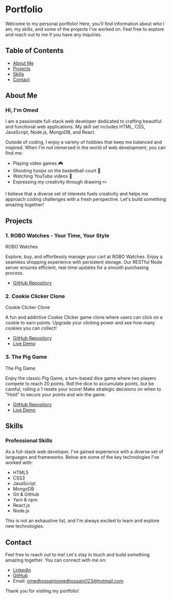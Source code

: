 # Portfolio

Welcome to my personal portfolio! Here, you'll find information about who I am, my skills, and some of the projects I've worked on. Feel free to explore and reach out to me if you have any inquiries.

## Table of Contents

- [About Me](#about)
- [Projects](#projects)
- [Skills](#skills)
- [Contact](#contact)

## About Me

### Hi, I'm Omed


I am a passionate full-stack web developer dedicated to crafting beautiful and functional web applications. My skill set includes HTML, CSS, JavaScript, Node.js, MongoDB, and React.

Outside of coding, I enjoy a variety of hobbies that keep me balanced and inspired. When I'm not immersed in the world of web development, you can find me:

- Playing video games 🎮
- Shooting hoops on the basketball court 🏀
- Watching YouTube videos 🎥
- Expressing my creativity through drawing ✏️

I believe that a diverse set of interests fuels creativity and helps me approach coding challenges with a fresh perspective. Let's build something amazing together!

## Projects

### 1. ROBO Watches - Your Time, Your Style

ROBO Watches

Explore, buy, and effortlessly manage your cart at ROBO Watches. Enjoy a seamless shopping experience with persistent storage. Our RESTful Node server ensures efficient, real-time updates for a smooth purchasing process.

- [GitHub Repository](https://github.com/RenaudCormierBootcamp/project-GROUP-e-commerce)

### 2. Cookie Clicker Clone

Cookie Clicker Clone

A fun and addictive Cookie Clicker game clone where users can click on a cookie to earn points. Upgrade your clicking power and see how many cookies you can collect!

- [GitHub Repository](https://github.com/OmedHossaini/CookieClicker)
- [Live Demo](https://cookie-clicker-six.vercel.app/)

### 3. The Pig Game

The Pig Game

Enjoy the classic Pig Game, a turn-based dice game where two players compete to reach 20 points. Roll the dice to accumulate points, but be careful, rolling a 1 resets your score! Make strategic decisions on when to "Hold" to secure your points and win the game.

- [GitHub Repository](https://github.com/OmedHossaini/PigGame)
- [Live Demo](https://pig-game-ashy.vercel.app/)

## Skills

### Professional Skills

As a full-stack web developer, I've gained experience with a diverse set of languages and frameworks. Below are some of the key technologies I've worked with:

- HTML5
- CSS3
- JavaScript
- MongoDB
- Git & GitHub
- Yarn & npm
- React.js
- Node.js

This is not an exhaustive list, and I'm always excited to learn and explore new technologies.

## Contact

Feel free to reach out to me! Let's stay in touch and build something amazing together. You can connect with me on:

- [LinkedIn](https://www.linkedin.com/in/omed-hossaini-a25b942a0/)
- [GitHub](https://github.com/OmedHossaini)
- Email: omedhossainiomedhossaini123@hotmail.com

Thank you for visiting my portfolio!
